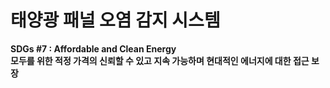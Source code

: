 # 태양광 패널 오염 감지 시스템

**SDGs #7 : Affordable and Clean Energy<br/>**
**모두를 위한 적정 가격의 신뢰할 수 있고 지속 가능하며 현대적인 에너지에 대한 접근 보장**

